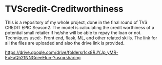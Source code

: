 # TVScredit-Creditworthiness
This is a repository of my whole project, done in the final round of TVS CREDIT EPIC Season2. The model is calculating the credit worthiness of a potential small retailer if he/she will be able to repay the loan or not. 
Techniques used:- Front end, flask, ML, and other related skills. 
The link for all the files are uploaded and also the drive link is provided. 

https://drive.google.com/drive/folders/1cx8RJYJp_yMR-EuEaQh21NNGneeEIun-?usp=sharing
